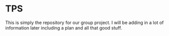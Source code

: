 # TPS
This is simply the repository for our group project. I will be adding in a lot of information later including a plan and all 
that good stuff.
